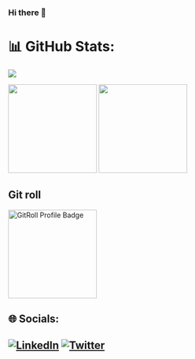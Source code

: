 ### Hi there 👋

# 📊 GitHub Stats:
![](https://github-readme-stats.vercel.app/api?username=shawal-mbalire&theme=dark&hide_border=false&include_all_commits=true&count_private=true)<br/>


<p>
  <img height="180em" src="https://github-readme-stats.vercel.app/api?username=shawal-mbalire&show_icons=true&theme=dark&hide_border=true&count_private=true&include_all_commits=true" />
  <img height="180em" src="https://github-readme-stats.vercel.app/api/top-langs/?username=shawal-mbalire&theme=dark&show_icons=true&hide_border=true&layout=compact&langs_count=8"/>
</p>

<!-- git roll -->
## Git roll
<a href="https://gitroll.io/profile/uS8QJi4Gf8EMmjswNGooPbck4apZ2" target="_blank">
  <img src="https://gitroll.io/api/badges/profiles/v1/uS8QJi4Gf8EMmjswNGooPbck4apZ2?theme=dark" alt="GitRoll Profile Badge" height="180em"/>
</a>

## 🌐 Socials:
[![LinkedIn](https://img.shields.io/badge/LinkedIn-%230077B5.svg?logo=linkedin&logoColor=white)](https://linkedin.com/in/mbalireshawal) [![Twitter](https://img.shields.io/badge/Twitter-%231DA1F2.svg?logo=Twitter&logoColor=white)](https://twitter.com/shawalmbalire) 
---
<!-- [![](https://visitcount.itsvg.in/api?id=alexays&icon=0&color=0)](https://visitcount.itsvg.in) -->



<!--
**shawal-mbalire/shawal-mbalire** is a ✨ _special_ ✨ repository because its `README.md` (this file) appears on your GitHub profile.

Here are some ideas to get you started:

- 🔭 I’m currently working on ...
- 🌱 I’m currently learning ...
- 👯 I’m looking to collaborate on ...
- 🤔 I’m looking for help with ...
- 💬 Ask me about ...
- 📫 How to reach me: ...
- 😄 Pronouns: ...
- ⚡ Fun fact: ...
-->

